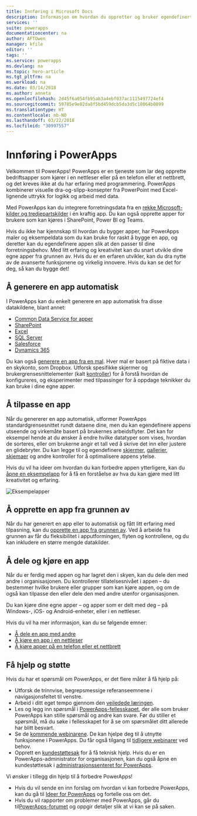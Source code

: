 ```yaml
---
title: Innføring i Microsoft Docs
description: Informasjon om hvordan du oppretter og bruker egendefinerte forretningsapper med Microsoft PowerApps
services: ''
suite: powerapps
documentationcenter: na
author: AFTOwen
manager: kfile
editor: ''
tags: ''
ms.service: powerapps
ms.devlang: na
ms.topic: hero-article
ms.tgt_pltfrm: na
ms.workload: na
ms.date: 03/14/2018
ms.author: anneta
ms.openlocfilehash: 2d45f6a054fb95ab3a4ebf037ac1115497724ef4
ms.sourcegitcommit: 59785e9e82da8f5bd459dcb5da3d5c18064b0899
ms.translationtype: HT
ms.contentlocale: nb-NO
ms.lasthandoff: 03/22/2018
ms.locfileid: "30997557"
---
```

# <a name="introduction-to-powerapps"></a>Innføring i PowerApps
Velkommen til PowerApps! PowerApps er en tjeneste som lar deg opprette bedriftsapper som kjører i en nettleser eller på en telefon eller et nettbrett, og det kreves ikke at du har erfaring med programmering. PowerApps kombinerer visuelle dra-og-slipp-konsepter fra PowerPoint med Excel-lignende uttrykk for logikk og arbeid med data.

Med PowerApps kan du integrere forretningsdata fra en [rekke Microsoft-kilder og tredjepartskilder](connections-list.md) i én kraftig app. Du kan også opprette apper for brukere som kan kjøres i SharePoint, Power BI og Teams.

Hvis du ikke har kjennskap til hvordan du bygger apper, har PowerApps maler og eksempeldata som du kan bruke for raskt å bygge en app, og deretter kan du egendefinere appen slik at den passer til dine forretningsbehov. Med litt erfaring og kreativitet kan du snart utvikle dine egne apper fra grunnen av. Hvis du er en erfaren utvikler, kan du dra nytte av de avanserte funksjonene og virkelig innovere. Hvis du kan se det for deg, så kan du bygge det!

## <a name="generate-an-app-automatically"></a>Å generere en app automatisk
I PowerApps kan du enkelt generere en app automatisk fra disse datakildene, blant annet:

* [Common Data Service for apper](data-platform-create-app.md)
* [SharePoint](app-from-sharepoint.md)
* [Excel](get-started-create-from-data.md)
* [SQL Server](connections/connection-azure-sqldatabase.md)
* [Salesforce](add-manage-connections.md)
* [Dynamics 365](connections/connection-dynamics-crmonline.md)

Du kan også [generere en app fra en mal](get-started-test-drive.md). Hver mal er basert på fiktive data i en skykonto, som Dropbox. Utforsk spesifikke skjermer og brukergrensesnittelementer (kalt [kontroller](reference-properties.md)) for å forstå hvordan de konfigureres, og eksperimenter med tilpassinger for å oppdage teknikker du kan bruke i dine egne apper.

## <a name="customize-an-app"></a>Å tilpasse en app
Når du genererer en app automatisk, utformer PowerApps standardgrensesnittet rundt dataene dine, men du kan egendefinere appens utseende og virkemåte basert på brukernes arbeidsflyter. Det kan for eksempel hende at du ønsker å endre hvilke datatyper som vises, hvordan de sorteres, eller om brukerne angir et tall ved å skrive det inn eller justere en glidebryter. Du kan legge til og egendefinere [skjermer](add-screen-context-variables.md), [gallerier](customize-layout-sharepoint.md), [skjemaer](customize-forms-sharepoint.md) og andre kontroller for å optimalisere appens ytelse.

Hvis du vil ha ideer om hvordan du kan forbedre appen ytterligere, kan du [åpne en eksempelapp](open-and-run-a-sample-app.md) for å få en forståelse av hva du kan gjøre med litt kreativitet og erfaring.

![Eksempelapper](./media/getting-started/sample-apps.png)

## <a name="create-an-app-from-scratch"></a>Å opprette en app fra grunnen av
Når du har generert en app eller to automatisk og fått litt erfaring med tilpasning, kan du [opprette en app fra grunnen av](get-started-create-from-blank.md). Ved å arbeide fra grunnen av får du fleksibilitet i apputformingen, flyten og kontrollene, og du kan inkludere en større mengde datakilder.

## <a name="share-and-run-an-app"></a>Å dele og kjøre en app
Når du er ferdig med appen og har lagret den i skyen, kan du dele den med andre i organisasjonen. Du kontrollerer tillatelsesnivået i appen – du bestemmer hvilke brukere eller grupper som kan kjøre appen, og om de også kan tilpasse den eller dele den med andre utenfor organisasjonen.

Du kan kjøre dine egne apper – og apper som er delt med deg – på Windows-, iOS- og Android-enheter, eller i en nettleser.

Hvis du vil ha mer informasjon, kan du se følgende emner:

* [Å dele en app med andre](share-app.md)
* [Å kjøre en app i en nettleser](../../user/run-app-browser.md)
* [Å kjøre apper på en telefon eller et nettbrett](../../user/run-app-client.md)

## <a name="get-help-and-support"></a>Få hjelp og støtte
Hvis du har et spørsmål om PowerApps, er det flere måter å få hjelp på:

* Utforsk de trinnvise, begrepsmessige referanseemnene i navigasjonsfeltet til venstre.
* Arbeid i ditt eget tempo gjennom den [veiledede læringen](https://docs.microsoft.com/powerapps/guided-learning/).
* Les og legg inn spørsmål i [PowerApps-fellesskapet](https://aka.ms/powerapps-community), der alle som bruker PowerApps kan stille spørsmål og andre kan svare. Før du stiller et spørsmål, må du søke i fellesskapet for å se om spørsmålet ditt allerede har blitt besvart.
* Se de [kommende webinarene](webinars-listing.md#upcoming-webinars). De kan hjelpe deg til å utnytte funksjonene i PowerApps. Du får også tilgang til [tidligere webinarer](webinars-listing.md#past-webinars) ved behov.
* Opprett en [kundestøttesak](https://powerapps.microsoft.com/support/pro/) for å få teknisk hjelp. Hvis du er en PowerApps-administrator for organisasjonen, kan du også åpne en kundestøttesak i [administrasjonssenteret for PowerApps](https://portal.office.com/Support/Support.aspx).

Vi ønsker i tillegg din hjelp til å forbedre PowerApps!

* Hvis du vil sende en inn forslag om hvordan vi kan forbedre PowerApps, kan du gå til [Ideer for PowerApps](https://powerusers.microsoft.com/t5/PowerApps-Ideas/idb-p/PowerAppsIdeas) og fortelle oss om det.
* Hvis du vil rapporter om problemer med PowerApps, går du til[PowerApps-forumet](https://powerusers.microsoft.com/t5/General-Discussion/bd-p/PowerAppsForum1) og oppgir detaljer slik at vi kan se på saken.
